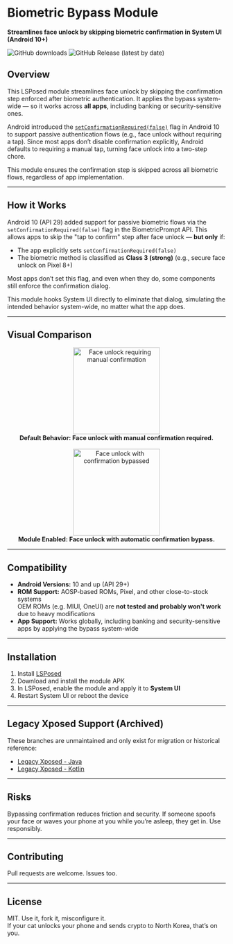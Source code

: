 # Biometric Bypass Module

**Streamlines face unlock by skipping biometric confirmation in System UI (Android 10+)**

![GitHub downloads](https://img.shields.io/github/downloads/Xposed-Modules-Repo/es.rafareborn.biometricbypass/total)
![GitHub Release (latest by date)](https://img.shields.io/github/v/release/Xposed-Modules-Repo/es.rafareborn.biometricbypass)

## Overview

This LSPosed module streamlines face unlock by skipping the confirmation step enforced after biometric authentication. It applies the bypass system-wide — so it works across **all apps**, including banking or security-sensitive ones.

Android introduced the [`setConfirmationRequired(false)`](https://developer.android.com/identity/sign-in/biometric-auth#no-explicit-user-action) flag in Android 10 to support passive authentication flows (e.g., face unlock without requiring a tap). Since most apps don’t disable confirmation explicitly, Android defaults to requiring a manual tap, turning face unlock into a two-step chore.

This module ensures the confirmation step is skipped across all biometric flows, regardless of app implementation.

---

## How it Works

Android 10 (API 29) added support for passive biometric flows via the `setConfirmationRequired(false)` flag in the BiometricPrompt API. This allows apps to skip the "tap to confirm" step after face unlock — **but only** if:

- The app explicitly sets `setConfirmationRequired(false)`
- The biometric method is classified as **Class 3 (strong)** (e.g., secure face unlock on Pixel 8+)

Most apps don’t set this flag, and even when they do, some components still enforce the confirmation dialog.

This module hooks System UI directly to eliminate that dialog, simulating the intended behavior system-wide, no matter what the app does.

---

## Visual Comparison

<p align="center">
    <img src="https://github.com/rxreborn/biometric-bypass/blob/master/media/module_disabled.gif?raw=true" width="200" alt="Face unlock requiring manual confirmation">
    <br/>
    <strong>Default Behavior: Face unlock with manual confirmation required.</strong>
    <br/><br/>
    <img src="https://github.com/rxreborn/biometric-bypass/blob/master/media/module_enabled.gif?raw=true" width="200" alt="Face unlock with confirmation bypassed">
    <br/>
    <strong>Module Enabled: Face unlock with automatic confirmation bypass.</strong>
</p>

---

## Compatibility

- **Android Versions:** 10 and up (API 29+)
- **ROM Support:** AOSP-based ROMs, Pixel, and other close-to-stock systems  
  OEM ROMs (e.g. MIUI, OneUI) are **not tested and probably won't work** due to heavy modifications
- **App Support:** Works globally, including banking and security-sensitive apps by applying the bypass system-wide

---

## Installation

1. Install [LSPosed](https://github.com/LSPosed/LSPosed/releases)
2. Download and install the module APK
3. In LSPosed, enable the module and apply it to **System UI**
4. Restart System UI or reboot the device

---

## Legacy Xposed Support (Archived)

These branches are unmaintained and only exist for migration or historical reference:

- [Legacy Xposed - Java](https://github.com/rxreborn/biometric-bypass/tree/legacy-xposed-java)
- [Legacy Xposed - Kotlin](https://github.com/rxreborn/biometric-bypass/tree/legacy-xposed-kotlin)

---

## Risks

Bypassing confirmation reduces friction and security. If someone spoofs your face or waves your phone at you while you’re asleep, they get in. Use responsibly.

---

## Contributing

Pull requests are welcome. Issues too.  

---

## License

MIT. Use it, fork it, misconfigure it.  
If your cat unlocks your phone and sends crypto to North Korea, that’s on you.

